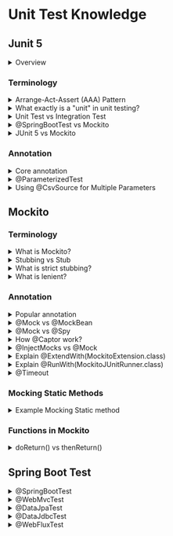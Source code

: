 # Unit Test Knowledge
## Junit 5
<details>
  <summary>Overview</summary>
  <br/>
  
  ![](images/detailed_JUnit_5_architecture.png)
  
  Ref: https://nipafx.dev/junit-5-architecture-jupiter/
  
</details>

### Terminology
<details>
  <summary>Arrange-Act-Assert (AAA) Pattern</summary>
  <br/>

  + **Arrange:** Set up the necessary objects and prepare the conditions for the test.
  + **Act:** Execute the method or functionality.
  + **Assert:** Verify the outcome is as expected.
  
</details>
<details>
  <summary>What exactly is a "unit" in unit testing?</summary>
  <br/>
  
   A unit is "the smallest piece of the code that can be usefully tested".
  
</details>
<details>
  <summary>Unit Test vs Integration Test</summary>
  <br/>
  
  **Unit Test**
  
  A unit test covers a single “**unit**”, where a unit commonly is a single class.
  
  **Integration Test**
  
  An integration test can be any of the following:
  
  + A test that covers multiple “units”. It tests the interaction between two or more classes
  + A test that covers multiple layers, might cover the interaction between a business service and the persistence layer, for instance.
  + A test that covers the whole path through the application. We send a request to the application and check that it responds correctly and has changed the database state according to our expectations.
  
</details>
<details>
  <summary>@SpringBootTest vs Mockito</summary>
  <br/>
  
  In my opinion, even we're using a mocked bean, but we're still running within spring context and for me this is an **integration test**(a unit test doesn't need any spring context to run within).
  
  With unit testing  just use **Mockito** or another framework that doesn’t need spring context(`@SpringBootTest`). When writing a test for a service class to test some calculation logic, we don’t need spring context and this is a **PURE** unit test.
  
  When running a test in spring context, this is considered an integration test even if you're using `@MockBean`.
  
  Ref: https://stackoverflow.com/questions/54658563/unit-test-or-integration-test-in-spring-boot
</details>
<details>
  <summary>JUnit 5 vs Mockito</summary>
  <br/>

  JUnit 5 focuses on writing and running tests, while Mockito focuses on creating and managing mock objects.

  **JUnit 5**
  + Uses annotations like `@Test`, `@BeforeEach`, `@AfterEach` to define test methods and lifecycle methods.
  + Provides methods to assert conditions in your tests, such as `assertEquals()`, `assertTrue()`, and `assertNull()`.

  **Mockito**
  + Allows creating mock objects to mimic the behavior of real objects.
  + Defines the behavior of mock objects.
  
</details>

### Annotation

<details>
  <summary>Core annotation</summary>
  <br/>

  + `@Test`: Marks a method as a test method.
  + `@BeforeEach`: Executed before each test method.
  + `@AfterEach`: Executed after each test method.
  + `@BeforeAll`: Executed once before all test methods in the class. Method must be static.
  + `@AfterAll`: Executed once after all test methods in the class. Method must be static.
  
</details>

<details>
  <summary>@ParameterizedTest</summary>
  <br/>

  + `@ParameterizedTest` in JUnit 5 to run the same test method multiple times with different parameters.

  _Example:_

  ```
  public class Numbers {
    public static boolean isOdd(int number) {
        return number % 2 != 0;
    }
  }
  ```

  ```
  public class NumbersTest {

    @ParameterizedTest
    @ValueSource(ints = {1, 3, 5, -3, 15, Integer.MAX_VALUE})
    void isOdd_ShouldReturnTrueForOddNumbers(int number) {
        assertTrue(Numbers.isOdd(number));
    }
  }
  ```

_Note:_ The `@ValueSource` annotation in JUnit 5 is designed to provide a single array of values for a parameterized test, and it can only be used for providing a single argument per test.
  
</details>

<details>
  <summary>Using @CsvSource for Multiple Parameters</summary>
  <br/>

  **Example with** `@CsvSource`

  ```
  @ParameterizedTest
  @CsvSource({
      "apple, 1",
      "banana, 2",
      "cherry, 3"
  })
  void testWithMultipleParameters(String fruit, int quantity) {
      assertNotNull(fruit);
      assertTrue(quantity > 0);
  }
  ```

  **Example with** `@MethodSource`

  ```
  @ParameterizedTest
  @MethodSource("provideFruitsAndQuantities")
  void testWithMultipleParameters(String fruit, int quantity) {
      assertNotNull(fruit);
      assertTrue(quantity > 0);
  }
  
  static Stream<Arguments> provideFruitsAndQuantities() {
      return Stream.of(
          Arguments.of("apple", 1),
          Arguments.of("banana", 2),
          Arguments.of("cherry", 3)
      );
  }
  ```
  
</details>

## Mockito

### Terminology
<details>
  <summary>What is Mockito?</summary>
  <br/>

  Mockito is a popular Java-based mocking framework used for unit testing. It allows developers to create mock objects and define their behavior.
  
</details>
<details>
  <summary>Stubbing vs Stub</summary>
  <br/>

  **Stub:**
  + A stub is a mock object that has been configured to return specific values or perform specific actions when certain methods are called.
  
  ```
  @Test
  void getUser_success() {
    UserDao userDao = Mockito.mock(UserDao.class); // Create a stub for the UserDAO
  }
  ```

  **Stubbing:**
  + Stubbing is the process of defining the behavior of a mock object’s method. When you stub a method, you specify what it should return when called with certain arguments.
  + The act of using fake objects.

  **Example:**
  ```
  when(mockObject.someMethod()).thenReturn(someValue);
  ```
</details>

<details>
  <summary>What is strict stubbing?</summary>
  <br/>
  
  + Strict stubbing in Mockito is a feature designed to make your tests cleaner and more maintainable. Strict stubbing is enabled by default in _Mockito 3.0 and later_

  **Features of Strict Stubbing:**
  + Detects Unused Stubs
  + Argument Mismatch Detection

  _Example:_

  ```
  // Stubbing a method
  when(mockObject.someMethod()).thenReturn(someValue);
  
  // If someMethod() is never called in the test, Mockito will throw an UnnecessaryStubbingException
  ```
</details>

<details>
  <summary>What is lenient?</summary>
  <br/>

  In Mockito, the term “lenient” refers to a mode that allows you to bypass strict stubbing rules. By default, Mockito enforces strict stubbing, which means it will throw exceptions if there are unnecessary stubs

  ```
  public class LenientTest {
  
      @Test
      void testLenientStubbing() {
          List<String> mockList = mock(List.class);
          
          // Configure lenient stubbing
          lenient().when(mockList.get(0)).thenReturn("lenient stub");
  
          // This won't throw an UnnecessaryStubbingException
          verify(mockList, never()).get(0);
      }
  }
  ```
</details>

### Annotation
<details>
  <summary>Popular annotation</summary>
  <br/>
  
  Annotation | Description |
  --- | --- |
  @Mock | Use to create and inject mocked instances without having to call `Mockito.mock` manually. |
  @Spy | Part of the object will be mocked and part will use real method invocations. |
  @Captor | To capture **arguments** that are passed to the methods of mocked objects.  |
  @InjectMocks | Creates an instance of the class and injects the mocks that are created with the `@Mock` (or `@Spy`). |

  
</details>
<details>
  <summary>@Mock vs @MockBean</summary>
  <br/>
  
  **@Mock**
  
  This annotation is a shorthand for the `Mockito.mock()` method. The `Mockito.mock()` method allows us to create a mock object of a class or an interface. 
  
  **@MockBean**
  
  Use the `@MockBean` to add mock objects to the _Spring application context_.
   
  Ref: https://www.baeldung.com/java-spring-mockito-mock-mockbean
  
</details>
<details>
  <summary>@Mock vs @Spy</summary>
  <br/>
  
  `@Mock`

  + **Purpose:** Creates a mock object that simulates the behavior of a real object.
  + **Behavior:** By default, all methods of the mock return default values (e.g., null for objects, 0 for integers).

  _Example:_
  ```
  @Mock
  List<String> mockedList;
  
  @Test
  public void testMock() {
      mockedList.add("one");
      Mockito.verify(mockedList).add("one");
      assertEquals(0, mockedList.size()); // size is still 0 because it's a mock
  }
  ```
  
  `@Spy`
  
  + **Purpose:** Creates a spy object that wraps a real instance of the class.
  + **Behavior:** By default, all methods of the spy call the real methods unless they are stubbed.

  _Example:_
  ```
  @Spy
  List<String> spyList = new ArrayList<>();

  @Test
  public void testSpy() {
      spyList.add("one");
      spyList.add("two");

      verify(spyList).add("one");
      verify(spyList).add("two");

      assertEquals(2, spyList.size());
      assertEquals("one", spyList.get(0));
      assertEquals("two", spyList.get(1));
  }
  ```

  ```
  @Spy
  MyService myService = new MyService();

  @InjectMocks
  MyController myController;

  @Test
  public void testServiceSpy() {
      doReturn("Mocked Response").when(myService).someMethod();

      String response = myController.handleRequest();

      assertEquals("Mocked Response", response);
      assertEquals("Another Real Response", anotherResponse); // This will call the real method
      verify(myService).someMethod();
      verify(myService).anotherMethod();
  }

  class MyService {
      public String someMethod() {
          return "Real Response";
      }
  
      public String anotherMethod() {
          return "Another Real Response";
      }
  }

  class MyController {
      private final MyService myService;
  
      public String handleRequest() {
          return myService.someMethod();
      }
  }
  ```
  + In this example, The someMethod is stubbed to return a mocked response, while other methods of MyService can still be called normally.
  
</details>
<details>
  <summary>How @Captor work?</summary>
  <br/>

  + The `@Captor` annotation in Mockito is used to create an instance of `ArgumentCaptor`, which allows you to capture arguments passed to methods during testing. This is useful when you want to inspect the arguments that were passed to a method call.
  + You use the `capture(` method of ArgumentCaptor in conjunction with `verify()` to capture the arguments passed to a method.

  _Example:_

  ```
  public class NotificationService {
      private final MessageSender messageSender;
  
      public void sendNotification(String recipient, String message) {
          Message msg = new Message(recipient, message);
          messageSender.send(msg);
      }
  }
  ```

  ```
  public interface MessageSender {
      void send(Message message);
  }
  ```
  ```
  public class Message {
      private String recipient;
      private String content;
  
      ...
  }
  ```
  ```
  @ExtendWith(MockitoExtension.class)
  public class NotificationServiceTest {
  
      @Mock
      MessageSender messageSender;
  
      @InjectMocks
      NotificationService notificationService;
  
      @Captor
      ArgumentCaptor<Message> messageCaptor;
  
      @Test
      public void testSendNotification() {
          // Act
          notificationService.sendNotification("user@example.com", "Hello, User!");
  
          // Capture the argument
          verify(messageSender).send(messageCaptor.capture());
          Message capturedMessage = messageCaptor.getValue();
  
          // Assert
          assertEquals("user@example.com", capturedMessage.getRecipient());
          assertEquals("Hello, User!", capturedMessage.getContent());
      }
  }
  ```
  
</details>
<details>
  <summary>@InjectMocks vs @Mock</summary>
  <br/>

  `@InjectMocks`:

  + Used to create a mock object of the class under test. Classes have `@Mock` or `@Spy` will Automatically injects to class hold `@InjectMocks`.

  `@Mock`:
  
  + Used to create a mock object of any class.

  
</details>
<details>
  <summary>Explain @ExtendWith(MockitoExtension.class)</summary>
  <br/>

  + `@ExtendWith(MockitoExtension.class)` is a JUnit 5 annotation that enables the use of Mockito's features within your test classes.
  + Any fields in the test class annotated with `@Mock`, `@Spy`, `@InjectMocks`, or `@Captor` are automatically initialized before each test method runs.
  + You don’t need to manually call` MockitoAnnotations.initMocks(this)` in a `@Before` method.

  _Note: Manual Initialization_

  + We can manually initialize your mocks using `MockitoAnnotations.initMocks(this)` in a `@BeforeEach` method:

  ```
  public class UserServiceTest {
    @Mock
    private UserRepository userRepository;

    @InjectMocks
    private UserService userService;

    @BeforeEach
    public void init() {
        MockitoAnnotations.initMocks(this);
    }

    @Test
    public void testFindUser() {
        // Test logic here
    }
  }
  ```
  
</details>
<details>
  <summary>Explain @RunWith(MockitoJUnitRunner.class)</summary>
  <br/>

  + The @RunWith(MockitoJUnitRunner.class) annotation is used in JUnit 4 to integrate Mockito.
  + It automatically initializes mocks, spies, and other Mockito features.
  
</details>
<details>
  <summary>@Timeout</summary>
  <br/>

  It allows you to specify a maximum time limit for a test method. If the test method exceeds this time limit, the test will fail automatically. We can apply `@Timeout` at the _method level_, _class level_, or even to individual test cases within _parameterized tests_.

  **Benefits:**
  + Helps identify and prevent long-running tests.
  + Ensures that tests complete within a reasonable time frame.

  _Example:_
  ```
  @Timeout(value = 5, unit = TimeUnit.SECONDS)
  public class TimeoutTest {
  
      @Test
      void testMethodOne() throws InterruptedException {
          TimeUnit.SECONDS.sleep(6); // This will fail
      }

      @Test
      void testMethodTwo() throws InterruptedException {
          TimeUnit.SECONDS.sleep(4); // This will pass
      }
  }
  ```

  ```
  @Test
  @Timeout(value = 5, unit = TimeUnit.SECONDS)
  void testWithTimeout() throws InterruptedException {
      // Simulate a long-running task
      TimeUnit.SECONDS.sleep(10);
  }
  ```
  
</details>

### Mocking Static Methods
<details>
  <summary>Example Mocking Static method</summary>
  <br/>

  Static methods in Java are methods that belong to the class rather than an instance of the class. They can be called without creating an object of the class. Mocking static methods in Mockito allows you to control and verify the behavior of these methods during testing.

  **Common Use Cases:**
  + Utility Classes
  + Complex Static Methods
  + Specific return for getting current time, date methods 

  **How to use Mocking Static Methods:**
  + Ensure you have the mockito-inline dependency in your pom.xml

  ```
  <dependency>
      <groupId>org.mockito</groupId>
      <artifactId>mockito-inline</artifactId>
      <version>4.6.1</version>
      <scope>test</scope>
  </dependency>
  ```
  ```
  @Test
  void testMockStaticMethod() {
      // Define the specific date and time to return
      LocalDateTime fixedDateTime = LocalDateTime.of(2024, 10, 2, 12, 0);

      // Mock the static method
      try (MockedStatic<LocalDateTime> mockedLocalDateTime = mockStatic(LocalDateTime.class)) {
          mockedLocalDateTime.when(LocalDateTime::now).thenReturn(fixedDateTime);

          // Call the static method and verify the result
          assertEquals(fixedDateTime, LocalDateTime.now());

          // Verify the static method was called
          mockedLocalDateTime.verify(LocalDateTime::now);
      }
      // Outside the try-with-resources block, the original behavior is restored
      assertNotEquals(fixedDateTime, LocalDateTime.now());
  }
  ```
  
</details>

### Functions in Mockito

<details>
  <summary>doReturn() vs thenReturn() </summary>
  <br/>

  `thenReturn()`
  + When you use `thenReturn`, the actual method on the mock object is called first, and then the return value is overridden by the specified value.
  + It is type-safe, meaning the return type is checked at compile time.

  ```
  List<String> mockList = mock(List.class);
  when(mockList.get(0)).thenReturn("first");
  ```

  `doReturn()`
  + When you use doReturn, the actual method on the mock object is not called at all. Instead, the specified return value is directly returned.
  + `doReturn` is used with the do family of methods (`doReturn`, `doThrow`, `doAnswer`, etc.)
  +  Useful when we need to stub methods that return `void` type or when we want to avoid calling the actual method.
  +  It is not type-safe, meaning the return type is not checked at compile time.

  _Use case:_
  + When we need to stub a final method, which cannot be stubbed using the when method.
  + When the method we want to stub has side effects that we want to avoid during testing.
  + When we need to stub methods that return void and we want to specify behavior such as throwing an exception.
  
</details>

## Spring Boot Test

<details>
  <summary>@SpringBootTest</summary>
  <br/>
  
  Spring Boot provides the `@SpringBootTest` annotation which we can use to create an application context containing all the objects we need for all of the test types.
  
  The @SpringBootTest annotation loads the complete Spring application context.
  
  _However, that overusing `@SpringBootTest` might lead to very long-running test suites._
  
  Ref: https://reflectoring.io/spring-boot-test/
  
</details>
<details>
  <summary>@WebMvcTest</summary>
  <br/>
  
</details>
<details>
  <summary>@DataJpaTest</summary>
  <br/>
  
</details>
<details>
  <summary>@DataJdbcTest</summary>
  <br/>
  
</details>
<details>
  <summary>@WebFluxTest</summary>
  <br/>
  
</details>

